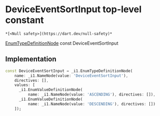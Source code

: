 


# DeviceEventSortInput top-level constant






    *[<Null safety>](https://dart.dev/null-safety)*


[EnumTypeDefinitionNode](https://pub.dev/documentation/gql/0.13.0/ast/EnumTypeDefinitionNode-class.html) const DeviceEventSortInput
  







## Implementation

```dart
const DeviceEventSortInput = _i1.EnumTypeDefinitionNode(
    name: _i1.NameNode(value: 'DeviceEventSortInput'),
    directives: [],
    values: [
      _i1.EnumValueDefinitionNode(
          name: _i1.NameNode(value: 'ASCENDING'), directives: []),
      _i1.EnumValueDefinitionNode(
          name: _i1.NameNode(value: 'DESCENDING'), directives: [])
    ]);
```








